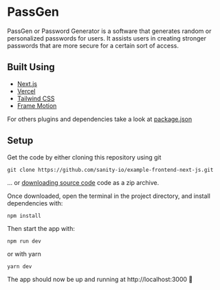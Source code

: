 # PassGen

PassGen or Password Generator is a software that generates random or personalized passwords for users. It assists users in creating stronger passwords that are more secure for a certain sort of access.

## Built Using

- [Next.js](https://nextjs.org/)
- [Vercel](https://vercel.com)
- [Tailwind CSS](https://tailwindcss.com/)
- [Frame Motion](https://www.framer.com/motion/)

For others plugins and dependencies take a look at [package.json](package.json) 

## Setup

Get the code by either cloning this repository using git

```
git clone https://github.com/sanity-io/example-frontend-next-js.git
```

... or [downloading source code](https://github.com/Reda-BELHAJ/PassGen/archive/master.zip) code as a zip archive.

Once downloaded, open the terminal in the project directory, and install dependencies with:

```
npm install
```

Then start the app with:

```
npm run dev
```

or with yarn

```
yarn dev
```

The app should now be up and running at http://localhost:3000 🚀

